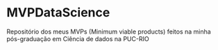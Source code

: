 # MVPDataScience
Repositório dos meus MVPs (Minimum viable products) feitos na minha pós-graduação em Ciência de dados na PUC-RIO
